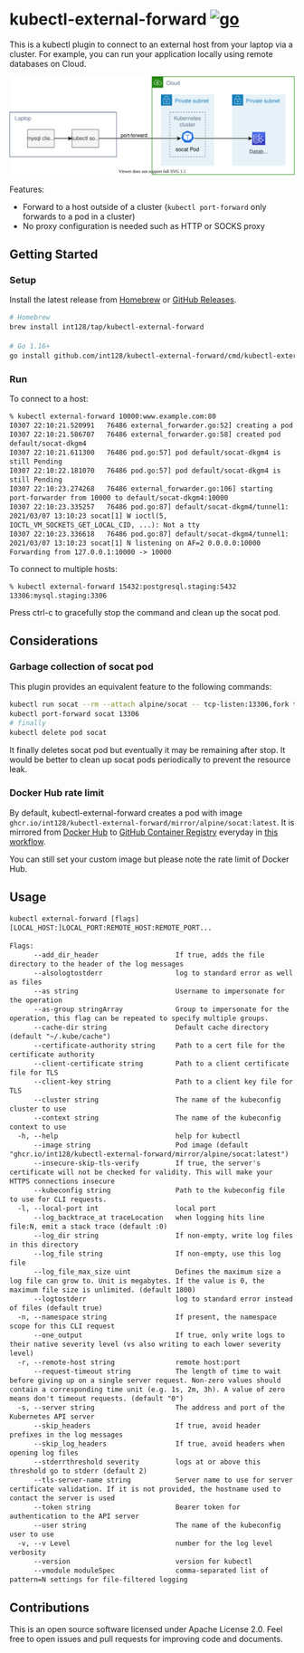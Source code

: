 # kubectl-external-forward [![go](https://github.com/int128/kubectl-external-forward/actions/workflows/go.yaml/badge.svg)](https://github.com/int128/kubectl-external-forward/actions/workflows/go.yaml)

This is a kubectl plugin to connect to an external host from your laptop via a cluster.
For example, you can run your application locally using remote databases on Cloud.

![diagram](docs/kubectl-socat-diagram.svg)

Features:

- Forward to a host outside of a cluster (`kubectl port-forward` only forwards to a pod in a cluster)
- No proxy configuration is needed such as HTTP or SOCKS proxy


## Getting Started

### Setup

Install the latest release from [Homebrew](https://brew.sh/) or [GitHub Releases](https://github.com/int128/kubectl-external-forward/releases).

```sh
# Homebrew
brew install int128/tap/kubectl-external-forward

# Go 1.16+
go install github.com/int128/kubectl-external-forward/cmd/kubectl-external_forward@latest
```

### Run

To connect to a host:

```console
% kubectl external-forward 10000:www.example.com:80
I0307 22:10:21.520991   76486 external_forwarder.go:52] creating a pod
I0307 22:10:21.586707   76486 external_forwarder.go:58] created pod default/socat-dkgm4
I0307 22:10:21.611300   76486 pod.go:57] pod default/socat-dkgm4 is still Pending
I0307 22:10:22.181070   76486 pod.go:57] pod default/socat-dkgm4 is still Pending
I0307 22:10:23.274268   76486 external_forwarder.go:106] starting port-forwarder from 10000 to default/socat-dkgm4:10000
I0307 22:10:23.335257   76486 pod.go:87] default/socat-dkgm4/tunnel1: 2021/03/07 13:10:23 socat[1] W ioctl(5, IOCTL_VM_SOCKETS_GET_LOCAL_CID, ...): Not a tty
I0307 22:10:23.336618   76486 pod.go:87] default/socat-dkgm4/tunnel1: 2021/03/07 13:10:23 socat[1] N listening on AF=2 0.0.0.0:10000
Forwarding from 127.0.0.1:10000 -> 10000
```

To connect to multiple hosts:

```console
% kubectl external-forward 15432:postgresql.staging:5432 13306:mysql.staging:3306
```

Press ctrl-c to gracefully stop the command and clean up the socat pod.


## Considerations

### Garbage collection of socat pod

This plugin provides an equivalent feature to the following commands:

```sh
kubectl run socat --rm --attach alpine/socat -- tcp-listen:13306,fork tcp-connect:mysql.staging:3306
kubectl port-forward socat 13306
# finally
kubectl delete pod socat
```

It finally deletes socat pod but eventually it may be remaining after stop.
It would be better to clean up socat pods periodically to prevent the resource leak.


### Docker Hub rate limit

By default, kubectl-external-forward creates a pod with image `ghcr.io/int128/kubectl-external-forward/mirror/alpine/socat:latest`.
It is mirrored from [Docker Hub](https://hub.docker.com/r/alpine/socat) to [GitHub Container Registry](https://ghcr.io/int128/kubectl-external-forward/mirror/alpine/socat) everyday in [this workflow](.github/workflows/socat.yaml).

You can still set your custom image but please note the rate limit of Docker Hub.


## Usage

```console
kubectl external-forward [flags] [LOCAL_HOST:]LOCAL_PORT:REMOTE_HOST:REMOTE_PORT...

Flags:
      --add_dir_header                   If true, adds the file directory to the header of the log messages
      --alsologtostderr                  log to standard error as well as files
      --as string                        Username to impersonate for the operation
      --as-group stringArray             Group to impersonate for the operation, this flag can be repeated to specify multiple groups.
      --cache-dir string                 Default cache directory (default "~/.kube/cache")
      --certificate-authority string     Path to a cert file for the certificate authority
      --client-certificate string        Path to a client certificate file for TLS
      --client-key string                Path to a client key file for TLS
      --cluster string                   The name of the kubeconfig cluster to use
      --context string                   The name of the kubeconfig context to use
  -h, --help                             help for kubectl
      --image string                     Pod image (default "ghcr.io/int128/kubectl-external-forward/mirror/alpine/socat:latest")
      --insecure-skip-tls-verify         If true, the server's certificate will not be checked for validity. This will make your HTTPS connections insecure
      --kubeconfig string                Path to the kubeconfig file to use for CLI requests.
  -l, --local-port int                   local port
      --log_backtrace_at traceLocation   when logging hits line file:N, emit a stack trace (default :0)
      --log_dir string                   If non-empty, write log files in this directory
      --log_file string                  If non-empty, use this log file
      --log_file_max_size uint           Defines the maximum size a log file can grow to. Unit is megabytes. If the value is 0, the maximum file size is unlimited. (default 1800)
      --logtostderr                      log to standard error instead of files (default true)
  -n, --namespace string                 If present, the namespace scope for this CLI request
      --one_output                       If true, only write logs to their native severity level (vs also writing to each lower severity level)
  -r, --remote-host string               remote host:port
      --request-timeout string           The length of time to wait before giving up on a single server request. Non-zero values should contain a corresponding time unit (e.g. 1s, 2m, 3h). A value of zero means don't timeout requests. (default "0")
  -s, --server string                    The address and port of the Kubernetes API server
      --skip_headers                     If true, avoid header prefixes in the log messages
      --skip_log_headers                 If true, avoid headers when opening log files
      --stderrthreshold severity         logs at or above this threshold go to stderr (default 2)
      --tls-server-name string           Server name to use for server certificate validation. If it is not provided, the hostname used to contact the server is used
      --token string                     Bearer token for authentication to the API server
      --user string                      The name of the kubeconfig user to use
  -v, --v Level                          number for the log level verbosity
      --version                          version for kubectl
      --vmodule moduleSpec               comma-separated list of pattern=N settings for file-filtered logging
```


## Contributions

This is an open source software licensed under Apache License 2.0. Feel free to open issues and pull requests for improving code and documents.
